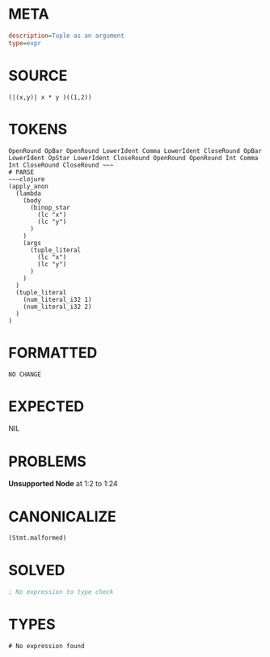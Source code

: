 # META
~~~ini
description=Tuple as an argument
type=expr
~~~
# SOURCE
~~~roc
(|(x,y)| x * y )((1,2))
~~~
# TOKENS
~~~text
OpenRound OpBar OpenRound LowerIdent Comma LowerIdent CloseRound OpBar LowerIdent OpStar LowerIdent CloseRound OpenRound OpenRound Int Comma Int CloseRound CloseRound ~~~
# PARSE
~~~clojure
(apply_anon
  (lambda
    (body
      (binop_star
        (lc "x")
        (lc "y")
      )
    )
    (args
      (tuple_literal
        (lc "x")
        (lc "y")
      )
    )
  )
  (tuple_literal
    (num_literal_i32 1)
    (num_literal_i32 2)
  )
)
~~~
# FORMATTED
~~~roc
NO CHANGE
~~~
# EXPECTED
NIL
# PROBLEMS
**Unsupported Node**
at 1:2 to 1:24

# CANONICALIZE
~~~clojure
(Stmt.malformed)
~~~
# SOLVED
~~~clojure
; No expression to type check
~~~
# TYPES
~~~roc
# No expression found
~~~
